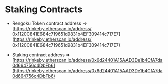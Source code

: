 # Staking Contracts

- Rengoku Token contract address => [https://rinkeby.etherscan.io/address/ 0x1120C841E684c719651d9831b4EF309414c717E7](https://rinkeby.etherscan.io/address/ 0x1120C841E684c719651d9831b4EF309414c717E7)
  
- Staking contract address => [https://rinkeby.etherscan.io/address/0x6d24401A15AAD3De1b4CfA7da0d664756c4DbFb6](https://rinkeby.etherscan.io/address/0x6d24401A15AAD3De1b4CfA7da0d664756c4DbFb6)